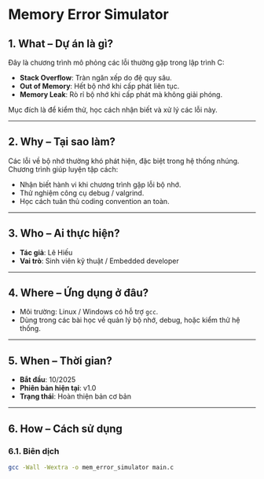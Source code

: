 # Memory Error Simulator

## 1. What – Dự án là gì?
Đây là chương trình mô phỏng các lỗi thường gặp trong lập trình C:  
- **Stack Overflow**: Tràn ngăn xếp do đệ quy sâu.  
- **Out of Memory**: Hết bộ nhớ khi cấp phát liên tục.  
- **Memory Leak**: Rò rỉ bộ nhớ khi cấp phát mà không giải phóng.

Mục đích là để kiểm thử, học cách nhận biết và xử lý các lỗi này.

---

## 2. Why – Tại sao làm?
Các lỗi về bộ nhớ thường khó phát hiện, đặc biệt trong hệ thống nhúng.  
Chương trình giúp luyện tập cách:  
- Nhận biết hành vi khi chương trình gặp lỗi bộ nhớ.  
- Thử nghiệm công cụ debug / valgrind.  
- Học cách tuân thủ coding convention an toàn.

---

## 3. Who – Ai thực hiện?
- **Tác giả**: Lê Hiếu  
- **Vai trò**: Sinh viên kỹ thuật / Embedded developer

---

## 4. Where – Ứng dụng ở đâu?
- Môi trường: Linux / Windows có hỗ trợ `gcc`.  
- Dùng trong các bài học về quản lý bộ nhớ, debug, hoặc kiểm thử hệ thống.

---

## 5. When – Thời gian?
- **Bắt đầu**: 10/2025  
- **Phiên bản hiện tại**: v1.0  
- **Trạng thái**: Hoàn thiện bản cơ bản

---

## 6. How – Cách sử dụng

### 6.1. Biên dịch
```bash
gcc -Wall -Wextra -o mem_error_simulator main.c
